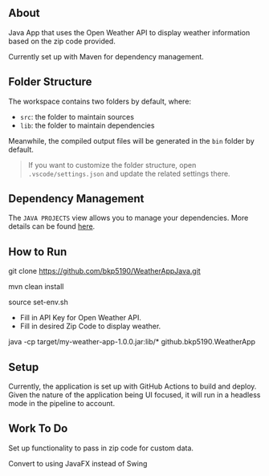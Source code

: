 ## About

Java App that uses the Open Weather API to display weather information based on the zip code provided.

Currently set up with Maven for dependency management.

## Folder Structure

The workspace contains two folders by default, where:

- `src`: the folder to maintain sources
- `lib`: the folder to maintain dependencies

Meanwhile, the compiled output files will be generated in the `bin` folder by default.

> If you want to customize the folder structure, open `.vscode/settings.json` and update the related settings there.

## Dependency Management

The `JAVA PROJECTS` view allows you to manage your dependencies. More details can be found [here](https://github.com/microsoft/vscode-java-dependency#manage-dependencies).

## How to Run

git clone https://github.com/bkp5190/WeatherAppJava.git

mvn clean install

source set-env.sh
- Fill in API Key for Open Weather API.
- Fill in desired Zip Code to display weather.

java -cp target/my-weather-app-1.0.0.jar:lib/\* github.bkp5190.WeatherApp

## Setup

Currently, the application is set up with GitHub Actions to build and deploy. Given the nature of the application being UI
focused, it will run in a headless mode in the pipeline to account.

## Work To Do

Set up functionality to pass in zip code for custom data.

Convert to using JavaFX instead of Swing